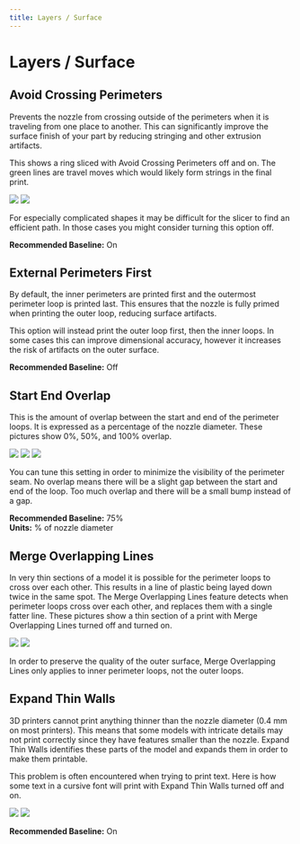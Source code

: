 ```yaml
---
title: Layers / Surface
---
```


Layers / Surface
================

Avoid Crossing Perimeters
-------------------------

Prevents the nozzle from crossing outside of the perimeters when it is traveling from one place to another. This can significantly improve the surface finish of your part by reducing stringing and other extrusion artifacts.

This shows a ring sliced with Avoid Crossing Perimeters off and on. The green lines are travel moves which would likely form strings in the final print.

![](https://lh3.googleusercontent.com/VTz46RplN90OCFVf1umAhsSE4aMaKxq4IRlcg0dvj3D9nVuUUaLslXINEaD7u_SMO8QC93kwBPjB6zm40hRi2pwkcw=w200) ![](https://lh3.googleusercontent.com/HtQiIndTEF1gBvHX0ooDVapGUP4GvOIm9pZDU0tbpZKVtCZ8gTuiCzcUSGCy6eGjPObA4OvozKV9t5eS_5g1jYUt=w200)

For especially complicated shapes it may be difficult for the slicer to find an efficient path. In those cases you might consider turning this option off.

**Recommended Baseline:** On


External Perimeters First
-------------------------

By default, the inner perimeters are printed first and the outermost perimeter loop is printed last. This ensures that the nozzle is fully primed when printing the outer loop, reducing surface artifacts.

This option will instead print the outer loop first, then the inner loops. In some cases this can improve dimensional accuracy, however it increases the risk of artifacts on the outer surface.

**Recommended Baseline:** Off

Start End Overlap
-----------------

This is the amount of overlap between the start and end of the perimeter loops. It is expressed as a percentage of the nozzle diameter. These pictures show 0%, 50%, and 100% overlap.

![](https://lh3.googleusercontent.com/SFn3xY3CKIH4fS0b7eJ6kIQ6QjLcKQAjmYzcbsO7omzmkcRynjLE-0gShWQOGgm-LTL6WVKUHHGhIG7RoUXTMhmbQQ=w180) ![](https://lh3.googleusercontent.com/I9-TE0IbDwTlUxeGr_9_0KIKj0N3bkd87CQnNdySa7FoBMXCfkwcd71ChOOaGLc3YE9kMwDmZ7z1HlFZEtWDbPU8Xg=w180) ![](https://lh3.googleusercontent.com/tcjZtf-aGiyKMB29gpHsaM3yYMD4ot_oBlGrB1jsoo1hjq4l8tFjcP1777b6cqt5HFeYpKCrzg2VK-Uv1sql0BNb8Q=w180)

You can tune this setting in order to minimize the visibility of the perimeter seam. No overlap means there will be a slight gap between the start and end of the loop. Too much overlap and there will be a small bump instead of a gap.

**Recommended Baseline:** 75%  
**Units:** % of nozzle diameter

Merge Overlapping Lines
-----------------------

In very thin sections of a model it is possible for the perimeter loops to cross over each other. This results in a line of plastic being layed down twice in the same spot. The Merge Overlapping Lines feature detects when perimeter loops cross over each other, and replaces them with a single fatter line. These pictures show a thin section of a print with Merge Overlapping Lines turned off and turned on.

![](https://lh3.googleusercontent.com/HpvzkkRpdE11ZAne2xP9iJQrWsr99chgWzXH4p9dBlVhcHBSvxZH_oY57YvTIKXjeY7GmeDFmM-4pQgQc3d-PWDOtQ=s0) ![](https://lh3.googleusercontent.com/ghbigi4iA9nvTlFXfBjnZu9ZkYk1JYT0cow_BYzlHU0S0kH3o5kAuoV7kC4Q4_1YQm9kev-Emggv0rLN6Mciqo2F=s0)

In order to preserve the quality of the outer surface, Merge Overlapping Lines only applies to inner perimeter loops, not the outer loops.

Expand Thin Walls
-----------------

3D printers cannot print anything thinner than the nozzle diameter (0.4 mm on most printers). This means that some models with intricate details may not print correctly since they have features smaller than the nozzle. Expand Thin Walls identifies these parts of the model and expands them in order to make them printable.

This problem is often encountered when trying to print text. Here is how some text in a cursive font will print with Expand Thin Walls turned off and on.

![](https://lh3.googleusercontent.com/kqWPJb88yHyQ1Fk4ZQa3Z-6-Q5GqdxPrRm_y-c4Po6bZFQJ1Voq-oaJO-sqIZgg3B-6w-3W7lTz_0D-RsseUMsmjJsc=w200) ![](https://lh3.googleusercontent.com/bVOcsyyVyGwqncQWmw-CEtlHEFrXRgCVJWcWUdH2VO7HiMUMFK33iLigTtXXkq59njYFDFJ1CBg2s64VkbKzkqshfA=w200)

**Recommended Baseline:** On